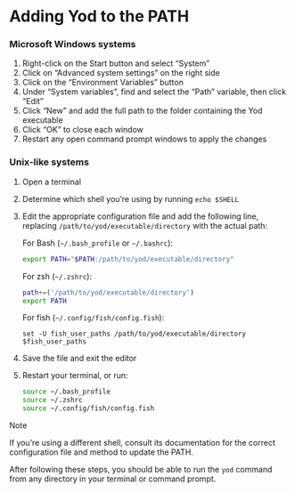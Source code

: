 <!--
SPDX-FileCopyrightText: 2025 Milesime <213074881+milesime@users.noreply.github.com>

SPDX-License-Identifier: CC-BY-SA-4.0
-->

# Adding Yod to the PATH

### Microsoft Windows systems

1. Right-click on the Start button and select “System”
2. Click on “Advanced system settings” on the right side
3. Click on the “Environment Variables” button
4. Under “System variables”, find and select the “Path” variable, then click “Edit”
5. Click “New” and add the full path to the folder containing the Yod executable
6. Click “OK” to close each window
7. Restart any open command prompt windows to apply the changes

### Unix-like systems

1. Open a terminal
2. Determine which shell you’re using by running `echo $SHELL`
3. Edit the appropriate configuration file and add the following line, replacing `/path/to/yod/executable/directory` with the actual path:

   For Bash (`~/.bash_profile` or `~/.bashrc`):

   ```bash
   export PATH="$PATH:/path/to/yod/executable/directory"
   ```

   For zsh (`~/.zshrc`):

   ```zsh
   path+=('/path/to/yod/executable/directory')
   export PATH
   ```

   For fish (`~/.config/fish/config.fish`):

   ```fish
   set -U fish_user_paths /path/to/yod/executable/directory $fish_user_paths
   ```

4. Save the file and exit the editor
5. Restart your terminal, or run:

   ```sh
   source ~/.bash_profile
   source ~/.zshrc
   source ~/.config/fish/config.fish
   ```

> [!NOTE]
> If you’re using a different shell, consult its documentation for the correct configuration file and method to update the PATH.

After following these steps, you should be able to run the `yod` command from any directory in your terminal or command prompt.

